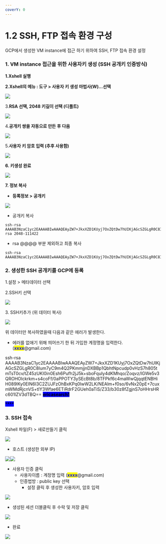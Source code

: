 ```yaml
---
coverY: 0
---
```


# 1.2 SSH, FTP 접속 환경 구성

GCP에서 생성한 VM instance에 접근 하기 위하여 SSH, FTP 접속 환경 설정

### 1. VM instance 접근을 위한 사용자키 생성 (SSH 공개키 인증방식)

**1.Xshell 실행**

**2.Xshell의 메뉴 : 도구 > 사용자 키 생성 마법사(W)...선택**

![](https://emunhi.com/data/img/201808/15162052921.png)

3.**RSA 선택, 2048 키길이 선택 (디폴트)**

![](https://emunhi.com/data/img/201808/15162249842.png)

4.**공개키 쌍을 자동으로 만든 후 다음**

![](https://emunhi.com/data/img/201808/15162353257.png)

5.**사용자 키 암호 입력 (추후 사용함)**

****![](<../../.gitbook/assets/image (20).png>)****

**6. 키생성 완료**

****![](<../../.gitbook/assets/image (9).png>)****

**7. 정보 복사**

* **등록정보 > 공개키**

****![](<../../.gitbook/assets/image (7).png>)****

* 공개키 복사

```
ssh-rsa AAAAB3NzaC1yc2EAAAABIwAAAQEAyZW7+JkxXZD1KUyj7OxZQtDw7hUIKjAGcSZGLgR0C8Ium7yC9m4Q2PKmmjjnDXBBp1QbhtNpcudp0vHzS7h805tmTsT0cv/tZ45zUKI0in0Esh6Pufh2jJ5k+sboFquIy4dKMhqo/Zoqvz/lGWe5v3QROHOlckrkm+s4coFf/0aPPOTY3ySEcBt8b/8TFPkf6c4maWwQjqqtENBHiH089lKy0EIN6I3C2ZUJFzOhBxKPq0lwW2LK/NEAlm+f0so/6vNx20pE+7cuxmWMdRjcnVS+tIY3Wfae6ETiRdrF2GUeh0aTiS/Z33/b30z8fZgjnS7oHHrsHRc601lZV3dTBQ== rsa 2048-111422
```

* rsa @@@@ 부분 제외하고 최종 복사

```
ssh-rsa AAAAB3NzaC1yc2EAAAABIwAAAQEAyZW7+JkxXZD1KUyj7OxZQtDw7hUIKjAGcSZGLgR0C8Ium7yC9m4Q2PKmmjjnDXBBp1QbhtNpcudp0vHzS7h805tmTsT0cv/tZ45zUKI0in0Esh6Pufh2jJ5k+sboFquIy4dKMhqo/Zoqvz/lGWe5v3QROHOlckrkm+s4coFf/0aPPOTY3ySEcBt8b/8TFPkf6c4maWwQjqqtENBHiH089lKy0EIN6I3C2ZUJFzOhBxKPq0lwW2LK/NEAlm+f0so/6vNx20pE+7cuxmWMdRjcnVS+tIY3Wfae6ETiRdrF2GUeh0aTiS/Z33/b30z8fZgjnS7oHHrsHRc601lZV3dTBQ==
```

### 2. 생성한 SSH 공개키를 GCP에 등록

1.설정 > 메타데이터 선택

2.SSH키 선택

![](<../../.gitbook/assets/image (12).png>)

3\. SSH키추가 (위 데이터 복사)

![](<../../.gitbook/assets/image (3).png>)

위 데이터만 복사하였을때 다음과 같은 에러가 발생한다.

* 에러를 없애기 위해 띄어쓰기 한 뒤 가입한 계정명을 입력한다. (<mark style="color:blue;">**xxxx**</mark>@gmail.com)

ssh-rsa AAAAB3NzaC1yc2EAAAABIwAAAQEAyZW7+JkxXZD1KUyj7OxZQtDw7hUIKjAGcSZGLgR0C8Ium7yC9m4Q2PKmmjjnDXBBp1QbhtNpcudp0vHzS7h805tmTsT0cv/tZ45zUKI0in0Esh6Pufh2jJ5k+sboFquIy4dKMhqo/Zoqvz/lGWe5v3QROHOlckrkm+s4coFf/0aPPOTY3ySEcBt8b/8TFPkf6c4maWwQjqqtENBHiH089lKy0EIN6I3C2ZUJFzOhBxKPq0lwW2LK/NEAlm+f0so/6vNx20pE+7cuxmWMdRjcnVS+tIY3Wfae6ETiRdrF2GUeh0aTiS/Z33/b30z8fZgjnS7oHHrsHRc601lZV3dTBQ== <mark style="background-color:blue;">**ericasearch1**</mark>

<mark style="background-color:blue;">****</mark>

### 3. SSH 접속

Xshell 파일(F) > 새로만들기 클릭

![](<../../.gitbook/assets/image (16).png>)

* 호스트 (생성한 외부 IP)

![](<../../.gitbook/assets/image (6).png>)![](<../../.gitbook/assets/image (1).png>)

* 사용자 인증 클릭
  * 사용자이름 : 계정명 입력 (<mark style="color:blue;">**xxxx**</mark>@gmail.com)
  * 인증법방 : public key 선택
    * 설정 클릭 후 생성한 사용자키, 암호 입력

![](<../../.gitbook/assets/image (11).png>)



* 생성된 세션 더블클릭 후 수락 및 저장 클릭

![](<../../.gitbook/assets/image (31).png>)

* 완료

![](<../../.gitbook/assets/image (8).png>)
